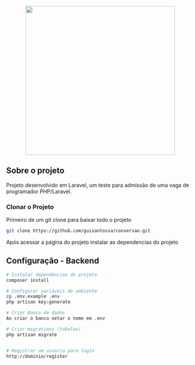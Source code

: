 <p align="center"><a href="https://laravel.com" target="_blank"><img src="https://raw.githubusercontent.com/laravel/art/master/logo-lockup/5%20SVG/2%20CMYK/1%20Full%20Color/laravel-logolockup-cmyk-red.svg" width="400"></a></p>

## Sobre o projeto

Projeto desenvolvido em Laravel, um teste para admissão de uma vaga de programador PHP/Laravel.

### Clonar o Projeto

Primeiro de um git clone para baixar todo o projeto

```sh
git clone https://github.com/guisantossa/conversao.git
```
Após acessar a página do projeto instalar as dependencias do projeto

## Configuração - Backend

``` bash
# Instalar dependências do projeto
composer install

# Configurar variáveis de ambiente
cp .env.example .env
php artisan key:generate

# Criar Banco de dados
Ao criar o banco setar o nome em .env

# Criar migrations (tabelas)
php artisan migrate


# Registrar um usuario para login
http://dominio/register
```

